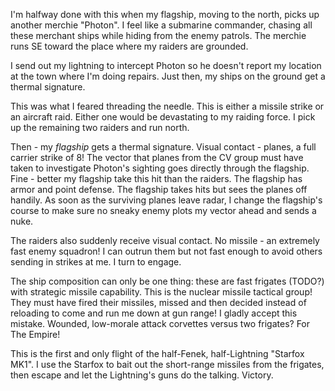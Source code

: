 
I'm halfway done with this when my flagship, moving to the north, picks up another merchie "Photon". I feel like a submarine commander, chasing all these merchant ships while hiding from the enemy patrols. The merchie runs SE toward the place where my raiders are grounded.

I send out my lightning to intercept Photon so he doesn't report my location at the town where I'm doing repairs. Just then, my ships on the ground get a thermal signature.

This was what I feared threading the needle. This is either a missile strike or an aircraft raid. Either one would be devastating to my raiding force. I pick up the remaining two raiders and run north.

Then - my *flagship* gets a thermal signature. Visual contact - planes, a full carrier strike of 8!
The vector that planes from the CV group must have taken to investigate Photon's sighting goes directly through the flagship. Fine - better my flagship take this hit than the raiders. The flagship has armor and point defense. The flagship takes hits but sees the planes off handily. As soon as the surviving planes leave radar, I change the flagship's course to make sure no sneaky enemy plots my vector ahead and sends a nuke.

The raiders also suddenly receive visual contact. No missile - an extremely fast enemy squadron! I can outrun them but not fast enough to avoid others sending in strikes at me. I turn to engage.

The ship composition can only be one thing: these are fast frigates (TODO?) with strategic missile capability. This is the nuclear missile tactical group! They must have fired their missiles, missed and then decided instead of reloading to come and run me down at gun range! I gladly accept this mistake. Wounded, low-morale attack corvettes versus two frigates? For The Empire!

This is the first and only flight of the half-Fenek, half-Lightning "Starfox MK1". I use the Starfox to bait out the short-range missiles from the frigates, then escape and let the Lightning's guns do the talking. Victory.
